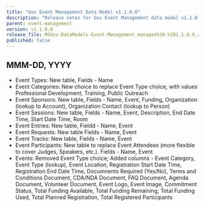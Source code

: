 ```yaml
---
title: "Gov Event Management Data Model v1.1.0.0"
description: "Release notes for Gov Event Management data model v1.1.0.0"
parent: event-management
version: v1.1.0.0
release_file: MSGov-DataModels-Event-Management_managed%20-%201.1.0.0.zip
published: false
---
```


## MMM-DD, YYYY

- Event Types: New table, Fields - Name
- Event Categories: New choice to replace Event Type choice, with values Professional Development, Training, Public Outreach
- Event Sponsors: New table, Fields - Name, Event, Funding, Organization (lookup to Account), Organization Contact (lookup to Person)
- Event Sessions: New table, Fields - Name, Event, Description, End Date Time, Start Date Time, Room
- Event Entries: New table, Fieldd - Name, Event
- Event Requests: New table Fields - Name, Event
- Event Tracks: New table, Fields - Name, Event
- Event Participants: New table to replace Event Attendees (more flexible to cover Judges, Speakers, etc.). Fields - Name, Event
- Events: Removed Event Type choice; Added columns - Event Category, Event Type (lookup), Event Location, Registration Start Date Time, Registration End Date Time, Documnents Required (Yes/No), Terms and Conditions Document, CDA/NDA Document, FAQ Document, Agenda Document, Volunteer Document, Event Logo, Event Image, Commitment Status, Total Funding Available, Total Funding Remaining, Total Funding Used, Total Planned Registration, Total Registered Participants



